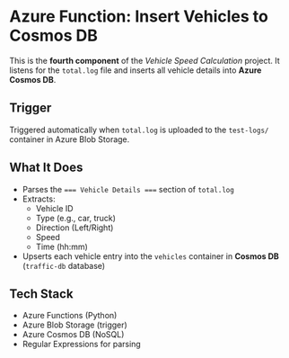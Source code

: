 # Azure Function: Insert Vehicles to Cosmos DB

This is the **fourth component** of the *Vehicle Speed Calculation* project. It listens for the `total.log` file and inserts all vehicle details into **Azure Cosmos DB**.

## Trigger
Triggered automatically when `total.log` is uploaded to the `test-logs/` container in Azure Blob Storage.

## What It Does
- Parses the `=== Vehicle Details ===` section of `total.log`
- Extracts:
  - Vehicle ID
  - Type (e.g., car, truck)
  - Direction (Left/Right)
  - Speed
  - Time (hh:mm)
- Upserts each vehicle entry into the `vehicles` container in **Cosmos DB** (`traffic-db` database)

## Tech Stack
- Azure Functions (Python)
- Azure Blob Storage (trigger)
- Azure Cosmos DB (NoSQL)
- Regular Expressions for parsing
